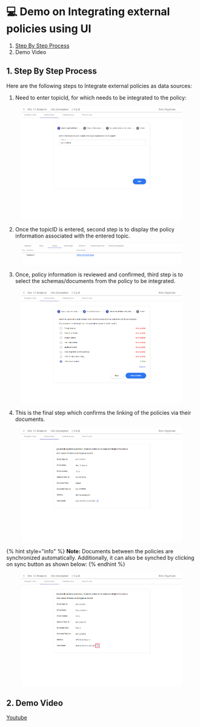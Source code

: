 # 💻 Demo on Integrating external policies using UI

1. [Step By Step Process](demo-on-integrating-external-policies-using-ui.md#id-1.-step-by-step-process)
2. Demo Video

## 1. Step By Step Process

Here are the following steps to Integrate external policies as data sources:

1. Need to enter topicId, for which needs to be integrated to the policy:

<figure><img src="../../../.gitbook/assets/image (2) (4).png" alt=""><figcaption></figcaption></figure>

2. Once the topicID is entered, second step is to display the policy information associated with the entered topic.

<figure><img src="../../../.gitbook/assets/image (5) (9).png" alt=""><figcaption></figcaption></figure>

3. Once, policy information is reviewed and confirmed, third step is to select the schemas/documents from the policy to be integrated.

<figure><img src="../../../.gitbook/assets/image (3) (1) (3).png" alt=""><figcaption></figcaption></figure>

4. This is the final step which confirms the linking of the policies via their documents.

<figure><img src="../../../.gitbook/assets/image (16) (1) (1) (1) (1) (1).png" alt=""><figcaption></figcaption></figure>

{% hint style="info" %}
**Note:** Documents between the policies are synchronized automatically. Additionally, it can also be synched by clicking on sync button as shown below:
{% endhint %}

<figure><img src="../../../.gitbook/assets/image (34) (1).png" alt=""><figcaption></figcaption></figure>

## 2. Demo Video

[Youtube](https://youtu.be/sJFfkQ49JnI?si=EfEai3PrVenWg4ll\&t=567)
